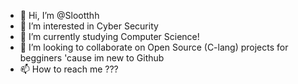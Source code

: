 - 👋 Hi, I’m @Slootthh
- 👀 I’m interested in Cyber Security
- 🌱 I’m currently studying Computer Science!
- 💞️ I’m looking to collaborate on Open Source (C-lang) projects for begginers 'cause im new to Github
- 📫 How to reach me ???

<!---
Slootthh/Slootthh is a ✨ special ✨ repository because its `README.md` (this file) appears on your GitHub profile.
You can click the Preview link to take a look at your changes.
--->
